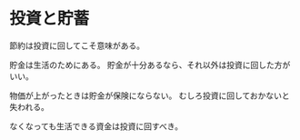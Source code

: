 # 投資と貯蓄

節約は投資に回してこそ意味がある。

貯金は生活のためにある。
貯金が十分あるなら、それ以外は投資に回した方がいい。

物価が上がったときは貯金が保険にならない。
むしろ投資に回しておかないと失われる。


なくなっても生活できる資金は投資に回すべき。
